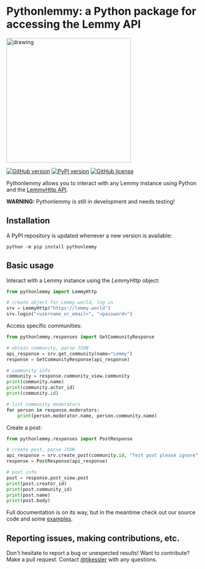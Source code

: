 # Pythonlemmy: a Python package for accessing the Lemmy API

<img src="https://github.com/Fedihosting-Foundation/plemmy/blob/main/img/plemmy.png" alt="drawing" width="325"/>

[![GitHub version](https://badge.fury.io/gh/Fedihosting-Foundation%2Fplemmy.svg)](https://badge.fury.io/gh/Fedihosting-Foundation%2Fplemmy)
[![PyPI version](https://badge.fury.io/py/plemmy.svg)](https://badge.fury.io/py/plemmy)
[![GitHub license](https://img.shields.io/badge/license-Apache-blue.svg)](https://raw.githubusercontent.com/Fedihosting-Foundation/plemmy/master/LICENSE.txt)

Pythonlemmy allows you to interact with any Lemmy instance using Python and the [LemmyHttp API](https://join-lemmy.org/api/classes/LemmyHttp.html).

**WARNING:** Pythonlemmy is still in development and needs testing!

## Installation ##

A PyPI repository is updated whenever a new version is available:

```
python -m pip install pythonlemmy
```

## Basic usage ##

Interact with a Lemmy instance using the _LemmyHttp_ object:

```python
from pythonlemmy import LemmyHttp

# create object for Lemmy.world, log in
srv = LemmyHttp("https://lemmy.world")
srv.login("<username_or_email>", "<password>")
```

Access specific communities:

```python
from pythonlemmy.responses import GetCommunityResponse

# obtain community, parse JSON
api_response = srv.get_community(name="Lemmy")
response = GetCommunityResponse(api_response)

# community info
community = response.community_view.community
print(community.name)
print(community.actor_id)
print(community.id)

# list community moderators
for person in response.moderators:
    print(person.moderator.name, person.community.name)
```

Create a post:

```python
from pythonlemmy.responses import PostResponse

# create post, parse JSON
api_response = srv.create_post(community.id, "Test post please ignore", "Body text")
response = PostResponse(api_response)

# post info
post = response.post_view.post
print(post.creator_id)
print(post.community_id)
print(post.name)
print(post.body)
```

Full documentation is on its way, but in the meantime check out our source code and some [examples](https://github.com/Fedihosting-Foundation/plemmy/tree/main/examples).

## Reporting issues, making contributions, etc. ##

Don't hesitate to report a bug or unexpected results! Want to contribute? Make a pull request. Contact [@tjkessler](https://github.com/tjkessler) with any questions.
